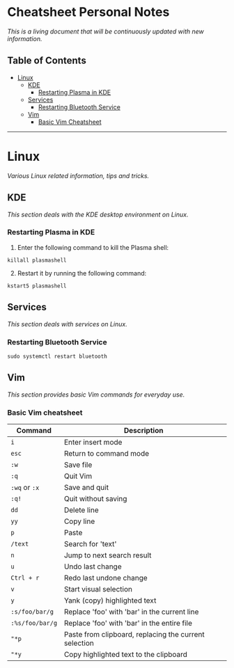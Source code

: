 # Cheatsheet Personal Notes 

*This is a living document that will be continuously updated with new information.*

## **Table of Contents**

- [Linux](#linux)
  - [KDE](#kde)
    - [Restarting Plasma in KDE](#restarting-plasma-in-kde)
  - [Services](#services)
    - [Restarting Bluetooth Service](#restarting-bluetooth-service)
  - [Vim](#vim)
    - [Basic Vim Cheatsheet](#basic-vim-cheatsheet)

---

# **Linux**

*Various Linux related information, tips and tricks.*

## **KDE**

*This section deals with the KDE desktop environment on Linux.*

### **Restarting Plasma in KDE**

   
1. Enter the following command to kill the Plasma shell:
``` 
killall plasmashell
```

2. Restart it by running the following command:

```
kstart5 plasmashell
```

## **Services**

*This section deals with services on Linux.*

### **Restarting Bluetooth Service**


``` 
sudo systemctl restart bluetooth
```

## **Vim**

*This section provides basic Vim commands for everyday use.*

### **Basic Vim cheatsheet**

| Command | Description |
| ------- | ----------- |
| `i` | Enter insert mode |
| `esc` | Return to command mode |
| `:w` | Save file |
| `:q` | Quit Vim |
| `:wq` or `:x` | Save and quit |
| `:q!` | Quit without saving |
| `dd` | Delete line |
| `yy` | Copy line |
| `p` | Paste |
| `/text` | Search for 'text' |
| `n` | Jump to next search result |
| `u` | Undo last change |
| `Ctrl + r` | Redo last undone change |
| `v` | Start visual selection |
| `y` | Yank (copy) highlighted text |
| `:s/foo/bar/g` | Replace 'foo' with 'bar' in the current line |
| `:%s/foo/bar/g` | Replace 'foo' with 'bar' in the entire file |
| `"*p` | Paste from clipboard, replacing the current selection |
| `"*y` | Copy highlighted text to the clipboard |

